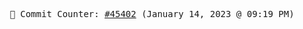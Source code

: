 <p align="center">
    <samp>
        📮 Commit Counter: <a href="https://github.com/Javascript-void0/Javascript-void0/commits/main">#45402</a> (January 14, 2023 @ 09:19 PM)
    </samp>
</p>